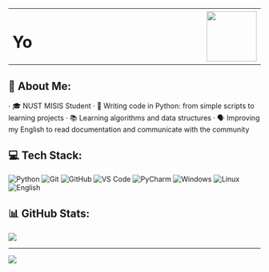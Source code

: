 <table>
  <tr>
    <td width="80%">
      <h1>Yo</h1>
    </td>
    <td width="20%" align="right">
      <img src="https://media1.giphy.com/media/v1.Y2lkPTc5MGI3NjExZGdtanQydXA0bzAzdW1zdWU0bGd6bjlxOTYzYmhpczc1dWMwb2F6ZCZlcD12MV9pbnRlcm5hbF9naWZfYnlfaWQmY3Q9cw/10a8AOSeP6Rqfu/giphy.gif" width="100" height="100">
    </td>
  </tr>
</table>

## 💫 About Me:
· 🎓 NUST MISIS Student 
· 🐍 Writing code in Python: from simple scripts to learning projects
· 📚 Learning algorithms and data structures
· 🗣️ Improving my English to read documentation and communicate with the community

## 💻 Tech Stack:
![Python](https://img.shields.io/badge/python-3670A0?style=for-the-badge&logo=python&logoColor=ffdd54) 
![Git](https://img.shields.io/badge/git-%23F05033.svg?style=for-the-badge&logo=git&logoColor=white) 
![GitHub](https://img.shields.io/badge/github-%23121011.svg?style=for-the-badge&logo=github&logoColor=white)
![VS Code](https://img.shields.io/badge/VS_Code-007ACC?style=for-the-badge&logo=visual-studio-code&logoColor=white)
![PyCharm](https://img.shields.io/badge/PyCharm-000000?style=for-the-badge&logo=pycharm&logoColor=white)
![Windows](https://img.shields.io/badge/Windows-0078D6?style=for-the-badge&logo=windows&logoColor=white)
![Linux](https://img.shields.io/badge/Linux-FCC624?style=for-the-badge&logo=linux&logoColor=black)
![English](https://img.shields.io/badge/English-B1-2CA5E0?style=for-the-badge&logo=googletranslate&logoColor=white)
## 📊 GitHub Stats:
![](https://nirzak-streak-stats.vercel.app/?user=DigitalSerpent&theme=omni&hide_border=true)<br/>

---
[![](https://visitcount.itsvg.in/api?id=DigitalSerpent&icon=3&color=10)](https://visitcount.itsvg.in)
<!-- Proudly created with GPRM ( https://gprm.itsvg.in ) -->

